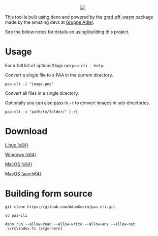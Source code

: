 <div align="center">
  <img src="https://github.com/AdamKearn/deno-paa/assets/30593259/2bdb3d6f-5849-4936-8efe-baa1621b60d0" />
</div>

This tool is built using deno and powered by the [grad_aff_wasm](https://github.com/gruppe-adler/grad_aff_wasm) package made by the amazing devs at [Gruppe Adler](https://github.com/gruppe-adler).

See the below notes for details on using/building this project.

# Usage
For a full list of options/flags run `paa-cli --help`.

Convert a single file to a PAA in the current directory.
```
paa-cli -i "image.png"
```
Convert all files in a single directory.

Optionally you can also pass in `-r` to convert images in sub-directories. 
```
paa-cli -i "path/to/folder/" [-r]
```

# Download
[Linux (x64)](https://github.com/AdamKearn/paa-cli/releases/latest/download/x86_64-unknown-linux-gnu.tar.gz)

[Windows (x64)](https://github.com/AdamKearn/paa-cli/releases/latest/download/x86_64-pc-windows-msvc.tar.gz)

[MacOS (x64)](https://github.com/AdamKearn/paa-cli/releases/latest/download/x86_64-apple-darwin.tar.gz)

[MacOS (aarch64)](https://github.com/AdamKearn/paa-cli/releases/latest/download/aarch64-apple-darwin.tar.gz)

# Building form source
```
git clone https://github.com/AdamKearn/paa-cli.git

cd paa-cli

deno run --allow-read --allow-write --allow-env --allow-net .\src\index.ts [args-here]
```
